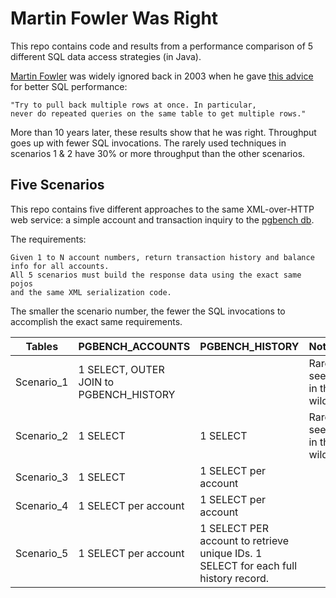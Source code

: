 Martin Fowler Was Right
====================

This repo contains code and results from a performance comparison of 5 different SQL data access strategies (in Java).

[Martin Fowler](http://martinfowler.com/) was widely ignored back in 2003 when he gave [this advice](http://www.informit.com/articles/article.aspx?p=30661&seqNum=3) for better SQL performance:

```
"Try to pull back multiple rows at once. In particular, 
never do repeated queries on the same table to get multiple rows."
```

More than 10 years later, these results show that he was right.  Throughput goes up with fewer SQL invocations.  The rarely used techniques in scenarios 1 & 2 have 30% or more throughput than the other scenarios.  

Five Scenarios
--------------
This repo contains five different approaches to the same XML-over-HTTP web service:  a simple account and transaction inquiry to the [pgbench db](http://www.postgresql.org/docs/9.2/static/pgbench.html).  

The requirements:  

```
Given 1 to N account numbers, return transaction history and balance info for all accounts.  
All 5 scenarios must build the response data using the exact same pojos 
and the same XML serialization code.
```

The smaller the scenario number, the fewer the SQL invocations to accomplish the exact same requirements.



| Tables        | PGBENCH_ACCOUNTS           | PGBENCH_HISTORY  | Notes |
| ------------- |:--------------|:----- |:-----|
| Scenario_1    | 1 SELECT, OUTER JOIN to PGBENCH_HISTORY      |   | Rarely seen in the wild |
| Scenario_2    | 1 SELECT      |   1 SELECT | Rarely seen in the wild  |
| Scenario_3    | 1 SELECT      | 1 SELECT per account |  |
| Scenario_4    | 1 SELECT per account  | 1 SELECT per account |  |
| Scenario_5    | 1 SELECT per account  | 1 SELECT PER account to retrieve unique IDs.  1 SELECT for each full history record. |  |

